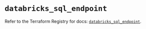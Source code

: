 # `databricks_sql_endpoint`

Refer to the Terraform Registry for docs: [`databricks_sql_endpoint`](https://registry.terraform.io/providers/databricks/databricks/1.71.0/docs/resources/sql_endpoint).
